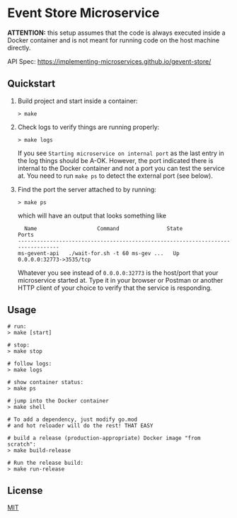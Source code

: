 # Event Store Microservice

**ATTENTION:** this setup assumes that the code is always executed inside
a Docker container and is not meant for running code on the host machine
directly. 

API Spec: <https://implementing-microservices.github.io/gevent-store/>

## Quickstart

1. Build project and start inside a container: 

    ```
    > make
    ```

1. Check logs to verify things are running properly:

    ```
    > make logs
    ```

    If you see `Starting microservice on internal port` as the last entry in 
    the log things should be A-OK. However, the port indicated there is
    internal to the Docker container and not a port you can test the service
    at. You need to run `make ps` to detect the external port (see below).

1. Find the port the server attached to by running:

   ```
   > make ps
   ```

   which will have an output that looks something like 

   ```
     Name                   Command               State            Ports
   --------------------------------------------------------------------------------
   ms-gevent-api   ./wait-for.sh -t 60 ms-gev ...   Up      0.0.0.0:32773->3535/tcp
   ```

   Whatever you see instead of `0.0.0.0:32773` is the host/port that your
   microservice started at. Type it in your browser or Postman or another
   HTTP client of your choice to verify that the service is responding.

## Usage

```
# run:
> make [start]

# stop:
> make stop

# follow logs:
> make logs

# show container status:
> make ps

# jump into the Docker container
> make shell

# To add a dependency, just modify go.mod
# and hot reloader will do the rest! THAT EASY

# build a release (production-appropriate) Docker image "from scratch":
> make build-release

# Run the release build:
> make run-release

```


## License 

[MIT](LICENSE)
